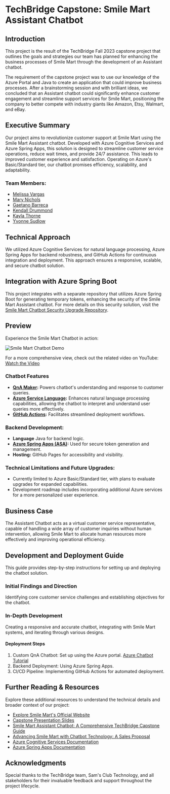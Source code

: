# TechBridge Capstone: Smile Mart Assistant Chatbot

## Introduction

This project is the result of the TechBridge Fall 2023 capstone project that outlines the goals and strategies our team has planned for enhancing the business processes of Smile Mart through the development of an Assistant chatbot.

The requirement of the capstone project was to use our knowledge of the Azure Portal and Java to create an application that could improve business processes. After a brainstorming session and with brilliant ideas, we concluded that an Assistant chatbot could significantly enhance customer engagement and streamline support services for Smile Mart, positioning the company to better compete with industry giants like Amazon, Etsy, Walmart, and eBay.


## Executive Summary

Our project aims to revolutionize customer support at Smile Mart using the Smile Mart Assistant chatbot. Developed with Azure Cognitive Services and Azure Spring Apps, this solution is designed to streamline customer service operations, reduce wait times, and provide 24/7 assistance. This leads to improved customer experience and satisfaction. Operating on Azure's Basic/Standard tier, our chatbot promises efficiency, scalability, and adaptability.


### Team Members:

- [Melissa Vargas](https://www.linkedin.com/in/melissa-vargas-57a96828a/)
- [Mary Nichols](https://www.linkedin.com/in/fuseboxradio/)
- [Gaetano Barreca](https://www.linkedin.com/in/gaetanobarreca/)
- [Kendall Drummond](https://www.linkedin.com/in/kendalldrummond/)
- [Kayla Thorne](https://www.linkedin.com/in/kaylthorne/)
- [Yvonne Sudlow](https://www.linkedin.com/in/yvonne-sudlow/)

## Technical Approach
We utilized Azure Cognitive Services for natural language processing, Azure Spring Apps for backend robustness, and GitHub Actions for continuous integration and deployment. This approach ensures a responsive, scalable, and secure chatbot solution.

## Integration with Azure Spring Boot
This project integrates with a separate repository that utilizes Azure Spring Boot for 
generating temporary tokens, enhancing the security of the Smile Mart Assistant chatbot. For 
more details on this security solution, visit the [Smile Mart Chatbot Security Upgrade 
Repository](https://github.com/gaebar/SmileMart-AssistantBot-AzureSpringApp).

## Preview

Experience the Smile Mart Chatbot in action:


![Smile Mart Chatbot Demo](src/images/SmileMart-Chatbot.gif)

For a more comprehensive view, check out the related video on YouTube:
[Watch the Video](https://youtu.be/b2gngfuUa4w)


### Chatbot Features

- **[QnA Maker](https://learn.microsoft.com/en-us/azure/ai-services/qnamaker/overview/overview):** Powers chatbot's understanding and response to customer queries.
- **[Azure Service Language](https://language.cognitive.azure.com/):** Enhances natural language processing capabilities, allowing the chatbot to interpret and understand user queries more effectively.
- **[GitHub Actions](https://docs.github.com/actions):** Facilitates streamlined deployment 
  workflows.

### Backend Development:

- **Language** Java for backend logic.
- **[Azure Spring Apps (ASA)](https://learn.microsoft.com/en-us/azure/spring-apps/how-to-github-actions?pivots=programming-language-java):** Used for secure token generation and management.
- **Hosting:** GitHub Pages for accessibility and visibility.

### Technical Limitations and Future Upgrades:

- Currently limited to Azure Basic/Standard tier, with plans to evaluate upgrades for expanded 
capabilities.
- Development roadmap includes incorporating additional Azure services for a more personalized 
  user experience.

## Business Case

The Assistant Chatbot acts as a virtual customer service representative, capable of handling a wide
array of customer inquiries without human intervention, allowing Smile Mart to allocate human
resources more effectively and improving operational efficiency.

## Development and Deployment Guide
This guide provides step-by-step instructions for setting up and deploying the chatbot solution.

### Initial Findings and Direction
Identifying core customer service challenges and establishing objectives for the chatbot.

### In-Depth Development
Creating a responsive and accurate chatbot, integrating with Smile Mart systems, and iterating through various designs.

#### Deployment Steps
1. Custom QnA Chatbot: Set up using the Azure portal. [Azure Chatbot Tutorial](https://learn.microsoft.com/en-gb/azure/ai-services/QnAMaker/Quickstarts/create-publish-knowledge-base)
2. Backend Deployment: Using Azure Spring Apps.
3. CI/CD Pipeline: Implementing GitHub Actions for automated deployment.


## Further Reading & Resources

Explore these additional resources to understand the technical details and broader context of our
project:

- [Explore Smile Mart's Official Website](https://gaebar.github.io/SmileMart-Store-Landing-Page/src/)
- [Capstone Presentation Slides](https://docs.google.com/presentation/d/1eW7YJNQbCQb7Fc7HsP4Mzt9CcL6W3KYhGyr7uj0Tf6o/edit#slide=id.g297f2fe054d_0_31)
- [Smile Mart Assistant Chatbot: A Comprehensive TechBridge Capstone Guide](https://docs.google.com/document/d/1Zer5HqsXGsC6Ndwt6GPSG1jXx3tcFMcpLHAj9-KNTG0/edit?usp=sharing)
- [Advancing Smile Mart with Chatbot Technology: A Sales Proposal](https://docs.google.com/document/d/1E9JNDBn6E5Rx3ibJqEAh2dg1lhhSmmSAFYrDE9_ytpE/edit?usp=sharing)
- [Azure Cognitive Services Documentation](https://docs.microsoft.com/azure/cognitive-services/)
- [Azure Spring Apps Documentation](https://docs.microsoft.com/azure/spring-apps/)

## Acknowledgments

Special thanks to the TechBridge team, Sam's Club Technology, and all stakeholders for their invaluable feedback and support throughout the project lifecycle.
